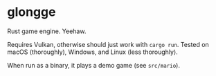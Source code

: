 # glongge
Rust game engine. Yeehaw.

Requires Vulkan, otherwise should just work with `cargo run`. Tested on macOS (thoroughly), Windows, and Linux (less thoroughly).

When run as a binary, it plays a demo game (see `src/mario`).
